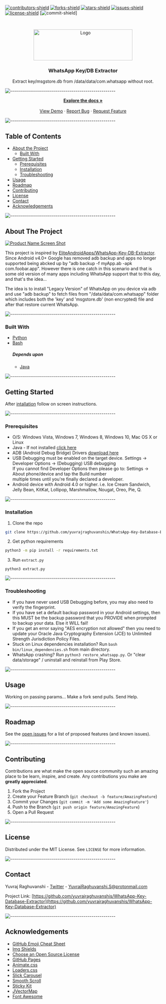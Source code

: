 <!-- PROJECT SHIELDS -->
<!--
*** I'm using markdown "reference style" links for readability.
*** Reference links are enclosed in brackets [ ] instead of parentheses ( ).
*** See the bottom of this document for the declaration of the reference variables
*** for contributors-url, forks-url, etc. This is an optional, concise syntax you may use.
*** https://www.markdownguide.org/basic-syntax/#reference-style-links
-->
[![contributors-shield]](contributors-url)
[![forks-shield]](forks-url)
[![stars-shield]][stars-url]
[![issues-shield]][issues-url]
[![license-shield]][license-url]
[![commit-shield]]



<!-- PROJECT LOGO -->
<br />
<p align="center">
  <a href="https://github.com/yuvrajraghuvanshis/WhatsApp-Key-Database-Extractor">
    <img src="https://raw.githubusercontent.com/yuvrajraghuvanshis/WhatsApp-Key-Database-Extractor/master/helpers/banner.png?token=AMT67DWEW6A5EEWXHOVNGGS7X73Q2" alt="Logo" width="320" height="100">
  </a>

  <h3 align="center">WhatsApp Key/DB Extractor</h3>

  <p align="center">
    Extract key/msgstore.db from /data/data/com.whatsapp without root.
    <br />
</p>

![-----------------------------------------------------](https://raw.githubusercontent.com/andreasbm/readme/master/assets/lines/colored.png)

<p align="center">
    <a href="https://github.com/yuvrajraghuvanshis/WhatsApp-Key-Database-Extractor"><strong>Explore the docs »</strong></a>
    <br />
    <br />
    <a href="https://github.com/yuvrajraghuvanshis/WhatsApp-Key-Database-Extractor">View Demo</a>
    ·
    <a href="https://github.com/yuvrajraghuvanshis/WhatsApp-Key-Database-Extractor/issues">Report Bug</a>
    ·
    <a href="https://github.com/yuvrajraghuvanshis/WhatsApp-Key-Database-Extractor/issues">Request Feature</a>
  </p>
</p>


![-----------------------------------------------------](https://raw.githubusercontent.com/andreasbm/readme/master/assets/lines/colored.png)


<!-- TABLE OF CONTENTS -->
## Table of Contents

* [About the Project](#about-the-project)
  * [Built With](#built-with)
* [Getting Started](#getting-started)
  * [Prerequisites](#prerequisites)
  * [Installation](#installation)
  * [Troubleshooting](#troubleshooting)
* [Usage](#usage)
* [Roadmap](#roadmap)
* [Contributing](#contributing)
* [License](#license)
* [Contact](#contact)
* [Acknowledgements](#acknowledgements)


![-----------------------------------------------------](https://raw.githubusercontent.com/andreasbm/readme/master/assets/lines/dark.png)


<!-- ABOUT THE PROJECT -->
## About The Project

[![Product Name Screen Shot][product-screenshot]](https://github.com/yuvrajraghuvanshis/WhatsApp-Key-Database-Extractor)

This project is inspired by [EliteAndroidApps/WhatsApp-Key-DB-Extractor](https://github.com/EliteAndroidApps/WhatsApp-Key-DB-Extractor). Since Android v4.0+ Google has removed adb backup  and apps no longer supported being abcked up by "adb backup -f myApp.ab -apk com.foobar.app". However there is one catch in this scenario and that is some old version of many apps including WhatsApp support that to this day, and that's the idea...

The idea is to install "Legacy Version" of WhatsApp on you device via adb and use "adb backup"  to fetch files from "/data/data/com.whatsapp" folder which includes both the 'key' and 'msgstore.db' (non encrypted) file and after that restore current WhatsApp.

![-----------------------------------------------------](https://raw.githubusercontent.com/andreasbm/readme/master/assets/lines/dark.png)

### Built With
* [Python](https://www.python.org/)
* [Bash](https://www.gnu.org/software/bash/)
    ##### Depends upon    
    * [Java](https://www.java.com/)

![-----------------------------------------------------](https://raw.githubusercontent.com/andreasbm/readme/master/assets/lines/dark.png)

<!-- GETTING STARTED -->
## Getting Started

After [intallation](#installation) follow on screen instructions.

![-----------------------------------------------------](https://raw.githubusercontent.com/andreasbm/readme/master/assets/lines/dark.png)

### Prerequisites

* O/S: Windows Vista, Windows 7, Windows 8, Windows 10, Mac OS X or Linux  
* Java - If not installed [click here](https://www.java.com/en/download/)
* ADB (Android Debug Bridge) Drivers [download here](https://developer.android.com/studio/releases/platform-tools) 
* USB Debugging must be enabled on the target device. Settings -> Developer Options -> (Debugging) USB debugging  
     If you cannot find Developer Options then please go to: Settings -> About phone/device and tap the Build number  
     multiple times until you're finally declared a developer.  
* Android device with Android 4.0 or higher. i.e. Ice Cream Sandwich, Jelly Bean, KitKat, Lollipop, Marshmallow, Nougat, Oreo, Pie, Q.  


![-----------------------------------------------------](https://raw.githubusercontent.com/andreasbm/readme/master/assets/lines/dark.png)

### Installation

1. Clone the repo
```sh
git clone https://github.com/yuvrajraghuvanshis/WhatsApp-Key-Database-Extractor.git
```
2. Get python requirements
```sh
python3 -m pip install -r requirements.txt
```
3. Run `extract.py`
```JS
python3 extract.py
```
![-----------------------------------------------------](https://raw.githubusercontent.com/andreasbm/readme/master/assets/lines/dark.png)

### Troubleshooting
* If you have never used USB Debugging before, you may also need to verify the fingerprint.  
* If you have set a default backup password in your Android settings, then this MUST be the  backup password that you PROVIDE when prompted to backup your data. Else it WILL fail!  
* If you get an error saying "AES encryption not allowed" then you need to update your Oracle Java Cryptography Extension (JCE) to Unlimited Strength Jurisdiction Policy Files.  
* Stuck on Linux dependencies installation? Run `bash bin/linux_dependencies.sh` from main directory.
* WhatsApp crashing? Run `python3 restore_whatsapp.py`. Or "clear data/storage" / uninstall and reinstall from Play Store.

![-----------------------------------------------------](https://raw.githubusercontent.com/andreasbm/readme/master/assets/lines/dark.png)

<!-- USAGE EXAMPLES -->
## Usage

Working on passing params... Make a fork send pulls. Send Help.

![-----------------------------------------------------](https://raw.githubusercontent.com/andreasbm/readme/master/assets/lines/dark.png)

<!-- ROADMAP -->
## Roadmap

See the [open issues](https://github.com/yuvrajraghuvanshis/WhatsApp-Key-Database-Extractor/issues) for a list of proposed features (and known issues).

![-----------------------------------------------------](https://raw.githubusercontent.com/andreasbm/readme/master/assets/lines/dark.png)

<!-- CONTRIBUTING -->
## Contributing

Contributions are what make the open source community such an amazing place to be learn, inspire, and create. Any contributions you make are **greatly appreciated**.

1. Fork the Project
2. Create your Feature Branch (`git checkout -b feature/AmazingFeature`)
3. Commit your Changes (`git commit -m 'Add some AmazingFeature'`)
4. Push to the Branch (`git push origin feature/AmazingFeature`)
5. Open a Pull Request

![-----------------------------------------------------](https://raw.githubusercontent.com/andreasbm/readme/master/assets/lines/dark.png)

<!-- LICENSE -->
## License

Distributed under the MIT License. See `LICENSE` for more information.

![-----------------------------------------------------](https://raw.githubusercontent.com/andreasbm/readme/master/assets/lines/dark.png)

<!-- CONTACT -->
## Contact

Yuvraj Raghuvanshi - [Twitter](https://twitter.com/Yuvraj+R_S) - YuvrajRaghuvanshi.S@protonmail.com

Project Link: [https://github.com/yuvrajraghuvanshis/WhatsApp-Key-Database-Extractor](https://github.com/yuvrajraghuvanshis/WhatsApp-Key-Database-Extractor)

![-----------------------------------------------------](https://raw.githubusercontent.com/andreasbm/readme/master/assets/lines/dark.png)

<!-- ACKNOWLEDGEMENTS -->
## Acknowledgements
* [GitHub Emoji Cheat Sheet](https://www.webpagefx.com/tools/emoji-cheat-sheet)
* [Img Shields](https://shields.io)
* [Choose an Open Source License](https://choosealicense.com)
* [GitHub Pages](https://pages.github.com)
* [Animate.css](https://daneden.github.io/animate.css)
* [Loaders.css](https://connoratherton.com/loaders)
* [Slick Carousel](https://kenwheeler.github.io/slick)
* [Smooth Scroll](https://github.com/cferdinandi/smooth-scroll)
* [Sticky Kit](http://leafo.net/sticky-kit)
* [JVectorMap](http://jvectormap.com)
* [Font Awesome](https://fontawesome.com)





<!-- MARKDOWN LINKS & IMAGES -->
<!-- https://www.markdownguide.org/basic-syntax/#reference-style-links -->
[contributors-shield]: https://img.shields.io/github/contributors/yuvrajraghuvanshis/WhatsApp-Key-Database-Extractor?style=flat-square&label=Contributors
[contributors-url]: https://github.com/yuvrajraghuvanshis/WhatsApp-Key-Database-Extractor/graphs/contributors
[forks-shield]: https://img.shields.io/github/forks/yuvrajraghuvanshis/WhatsApp-Key-Database-Extractor?label=Fork
[forks-url]: https://github.com/yuvrajraghuvanshis/WhatsApp-Key-Database-Extractor/network/members
[stars-shield]: https://img.shields.io/github/stars/yuvrajraghuvanshis/WhatsApp-Key-Database-Extractor?label=Stars
[stars-url]: https://github.com/yuvrajraghuvanshis/WhatsApp-Key-Database-Extractor/stargazers
[issues-shield]: https://img.shields.io/github/issues/yuvrajraghuvanshis/WhatsApp-Key-Database-Extractor?label=Issues
[issues-url]: https://github.com/yuvrajraghuvanshis/WhatsApp-Key-Database-Extractor/issues
[license-shield]: https://img.shields.io/github/license/yuvrajraghuvanshis/WhatsApp-Key-Database-Extractor?label=License
[license-url]: https://github.com/yuvrajraghuvanshis/WhatsApp-Key-Database-Extractor/blob/master/LICENSE
[product-screenshot]: https://raw.githubusercontent.com/yuvrajraghuvanshis/WhatsApp-Key-Database-Extractor/master/helpers/banner.png?token=AMT67DWEW6A5EEWXHOVNGGS7X73Q2
[commit-shield]: https://img.shields.io/github/commit-activity/m/yuvrajraghuvanshis/WhatsApp-Key-Database-Extractor?label=Commit%20Rate
